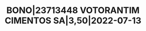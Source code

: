 ---
layout: asset
title: BONO|23713448 VOTORANTIM CIMENTOS SA|3,50|2022-07-13
isin: XS1232126810
---